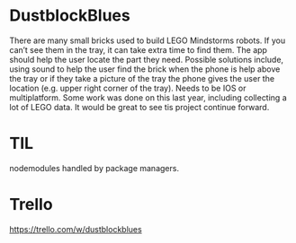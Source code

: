 # DustblockBlues

There are many small bricks used to build LEGO Mindstorms robots. If you can’t see them in
the tray, it can take extra time to find them. The app should help the user locate the part they
need. Possible solutions include, using sound to help the user find the brick when the phone is
help above the tray or if they take a picture of the tray the phone gives the user the location (e.g.
upper right corner of the tray). Needs to be IOS or multiplatform. Some work was done on this
last year, including collecting a lot of LEGO data. It would be great to see tis project continue
forward.

# TIL
nodemodules handled by package managers. 

# Trello
https://trello.com/w/dustblockblues

